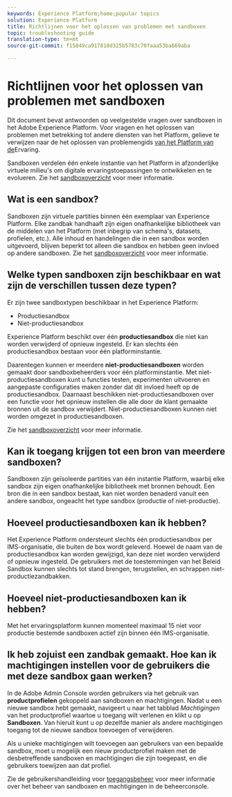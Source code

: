 ```yaml
---
keywords: Experience Platform;home;popular topics
solution: Experience Platform
title: Richtlijnen voor het oplossen van problemen met sandboxen
topic: troubleshooting guide
translation-type: tm+mt
source-git-commit: f15049ca917818d325b5783c70faaa53ba669aba

---
```



# Richtlijnen voor het oplossen van problemen met sandboxen

Dit document bevat antwoorden op veelgestelde vragen over sandboxen in het Adobe Experience Platform. Voor vragen en het oplossen van problemen met betrekking tot andere diensten van het Platform, gelieve te verwijzen naar de het oplossen van problemengids [van het Platform van de](../landing/troubleshooting.md)Ervaring.

Sandboxen verdelen één enkele instantie van het Platform in afzonderlijke virtuele milieu&#39;s om digitale ervaringstoepassingen te ontwikkelen en te evolueren. Zie het [sandboxoverzicht](home.md) voor meer informatie.

## Wat is een sandbox?

Sandboxen zijn virtuele partities binnen één exemplaar van Experience Platform. Elke zandbak handhaaft zijn eigen onafhankelijke bibliotheek van de middelen van het Platform (met inbegrip van schema&#39;s, datasets, profielen, etc.). Alle inhoud en handelingen die in een sandbox worden uitgevoerd, blijven beperkt tot alleen die sandbox en hebben geen invloed op andere sandboxen. Zie het [sandboxoverzicht](home.md) voor meer informatie.

## Welke typen sandboxen zijn beschikbaar en wat zijn de verschillen tussen deze typen?

Er zijn twee sandboxtypen beschikbaar in het Experience Platform:

* Productiesandbox
* Niet-productiesandbox

Experience Platform beschikt over één **productiesandbox** die niet kan worden verwijderd of opnieuw ingesteld. Er kan slechts één productiesandbox bestaan voor één platforminstantie.

Daarentegen kunnen er meerdere **niet-productiesandboxen** worden gemaakt door sandboxbeheerders voor één platforminstantie. Met niet-productiesandboxen kunt u functies testen, experimenten uitvoeren en aangepaste configuraties maken zonder dat dit invloed heeft op de productiesandbox. Daarnaast beschikken niet-productiesandboxen over een functie voor het opnieuw instellen die alle door de klant gemaakte bronnen uit de sandbox verwijdert. Niet-productiesandboxen kunnen niet worden omgezet in productiesandboxen.

Zie het [sandboxoverzicht](./home.md) voor meer informatie.

## Kan ik toegang krijgen tot een bron van meerdere sandboxen?

Sandboxen zijn geïsoleerde partities van één instantie Platform, waarbij elke sandbox zijn eigen onafhankelijke bibliotheek met bronnen behoudt. Een bron die in een sandbox bestaat, kan niet worden benaderd vanuit een andere sandbox, ongeacht het type sandbox (productie of niet-productie).

## Hoeveel productiesandboxen kan ik hebben?

Het Experience Platform ondersteunt slechts één productiesandbox per IMS-organisatie, die buiten de box wordt geleverd. Hoewel de naam van de productiesandbox kan worden gewijzigd, kan deze niet worden verwijderd of opnieuw ingesteld. De gebruikers met de toestemmingen van het Beleid Sandbox kunnen slechts tot stand brengen, terugstellen, en schrappen niet-productiezandbakken.

## Hoeveel niet-productiesandboxen kan ik hebben?

Met het ervaringsplatform kunnen momenteel maximaal 15 niet voor productie bestemde sandboxen actief zijn binnen één IMS-organisatie.

## Ik heb zojuist een zandbak gemaakt. Hoe kan ik machtigingen instellen voor de gebruikers die met deze sandbox gaan werken?

In de Adobe Admin Console worden gebruikers via het gebruik van **productprofielen** gekoppeld aan sandboxen en machtigingen. Nadat u een nieuwe sandbox hebt gemaakt, navigeert u naar het tabblad _Machtigingen_ van het productprofiel waartoe u toegang wilt verlenen en klikt u op **Sandboxen**. Van hieruit kunt u op dezelfde manier als andere machtigingen toegang tot de nieuwe sandbox toevoegen of verwijderen.

Als u unieke machtigingen wilt toevoegen aan gebruikers van een bepaalde sandbox, moet u mogelijk een nieuw productprofiel maken met de desbetreffende sandboxen en machtigingen die zijn toegepast, en die gebruikers toewijzen aan dat profiel.

Zie de gebruikershandleiding voor [toegangsbeheer](../access-control/ui/overview.md) voor meer informatie over het beheer van sandboxen en machtigingen in de beheerconsole.